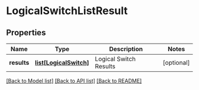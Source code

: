 # LogicalSwitchListResult

## Properties
Name | Type | Description | Notes
------------ | ------------- | ------------- | -------------
**results** | [**list[LogicalSwitch]**](LogicalSwitch.md) | Logical Switch Results | [optional] 

[[Back to Model list]](../README.md#documentation-for-models) [[Back to API list]](../README.md#documentation-for-api-endpoints) [[Back to README]](../README.md)

